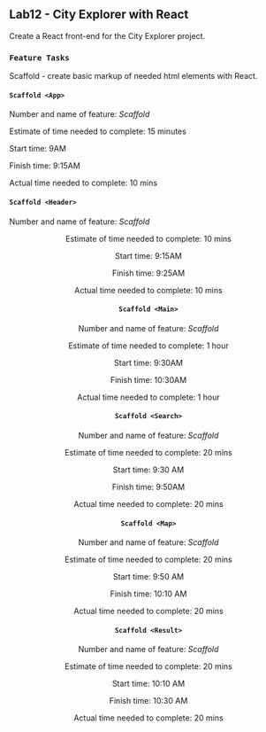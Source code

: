 ## Lab12 - City Explorer with React

Create a React front-end for the City Explorer project. 

### `Feature Tasks`

Scaffold - create basic markup of needed html elements with React. 

#### `Scaffold <App>`

Number and name of feature: _Scaffold <App>_

Estimate of time needed to complete: 15 minutes

Start time: 9AM

Finish time: 9:15AM

Actual time needed to complete: 10 mins

#### `Scaffold <Header>`

Number and name of feature: _Scaffold <Header>_

Estimate of time needed to complete: 10 mins

Start time: 9:15AM

Finish time: 9:25AM

Actual time needed to complete: 10 mins

#### `Scaffold <Main>`

Number and name of feature: _Scaffold <Main>_

Estimate of time needed to complete: 1 hour

Start time: 9:30AM

Finish time: 10:30AM

Actual time needed to complete: 1 hour

#### `Scaffold <Search>`

Number and name of feature: _Scaffold <Search>_

Estimate of time needed to complete: 20 mins

Start time: 9:30 AM

Finish time: 9:50AM

Actual time needed to complete: 20 mins

#### `Scaffold <Map>`

Number and name of feature: _Scaffold <Map>_

Estimate of time needed to complete: 20 mins

Start time: 9:50 AM

Finish time: 10:10 AM

Actual time needed to complete: 20 mins

#### `Scaffold <Result>`

Number and name of feature: _Scaffold <Result>_

Estimate of time needed to complete: 20 mins

Start time: 10:10 AM

Finish time: 10:30 AM

Actual time needed to complete: 20 mins